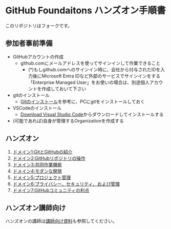 # GitHub Foundaitons ハンズオン手順書
このリポジトリはフォークです。

## 参加者事前準備

- GitHubアカウントの作成
  - github.comにメールアドレスを使ってサインインして作業できること
    - (*)もしgithub.comへのサインイン時に、会社から付与されたIDを入力後にMicrosoft Entra IDなど外部のサービスでサインインをする「Enterprise Managed User」をお使いの場合は、別途個人アカウントを作成しておいて下さい
- gitのインストール
  - [Gitのインストール](https://git-scm.com/book/ja/v2/%E4%BD%BF%E3%81%84%E5%A7%8B%E3%82%81%E3%82%8B-Git%E3%81%AE%E3%82%A4%E3%83%B3%E3%82%B9%E3%83%88%E3%83%BC%E3%83%AB)を参考に、PCにgitをインストールしておく
- VSCodeのインストール
  - [Download Visual Studio Code](https://code.visualstudio.com/download)からダウンロードしてインストールする
- (可能であれば)自身が管理するOrganizationを作成する

## ハンズオン

1. [ドメイン1:GitとGitHubの紹介](./domain1/README.md)
2. [ドメイン2:GitHubリポジトリの操作](./domain2/README.md)
3. [ドメイン3:共同作業機能](./domain3/README.md)
4. [ドメイン4:モダンな開発](./domain4/README.md)
5. [ドメイン5:プロジェクト管理](./domain5/README.md)
6. [ドメイン6:プライバシー、セキュリティ、および管理](./domain6/README.md)
7. [ドメイン7:GitHubコミュニティの利点](./domain7/README.md)

## ハンズオン講師向け

ハンズオンの講師は[講師向け資料](./README-for-speakers.md)も参照してください。
